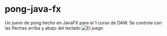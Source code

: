 # pong-java-fx
Un juevo de pong hecho en JavaFX para el 1 curso de DAW.
Se controla con las flechas arriba y abajo del teclado
![El juego](https://i.imgur.com/MqJehvU.png)
